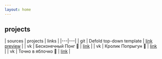 ```yaml
---
layout: home
---
```


## projects

| sources | projects | links |
|---|---|
| git | Defold top-down template | [link](https://github.com/abbdulbinladen/topdown) [preview](https://abbdulbinladen.github.io/topdown/) |
| vk | Бесконечный Понг 🏓 | [link](https://vk.com/endless_pong) |
| vk | Кролик Попрыгун 🐰 | [link](https://vk.com/app7920816_224298021) |
| vk | Точно в яблочко 🎯 | [link](https://vk.com/arrow_hit) |